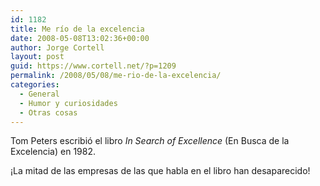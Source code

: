 ```yaml
---
id: 1182
title: Me río de la excelencia
date: 2008-05-08T13:02:36+00:00
author: Jorge Cortell
layout: post
guid: https://www.cortell.net/?p=1209
permalink: /2008/05/08/me-rio-de-la-excelencia/
categories:
  - General
  - Humor y curiosidades
  - Otras cosas
---
```

Tom Peters escribió el libro _In Search of Excellence_ (En Busca de la Excelencia) en 1982.

¡La mitad de las empresas de las que habla en el libro han desaparecido!